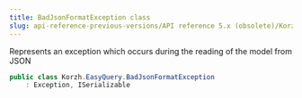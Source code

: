 ```yaml
---
title: BadJsonFormatException class
slug: api-reference-previous-versions/API reference 5.x (obsolete)/Korzh.EasyQuery namespace/badjsonformatexception-class
---
```



Represents an exception which occurs during the reading of the model from JSON
```csharp
public class Korzh.EasyQuery.BadJsonFormatException
    : Exception, ISerializable

```